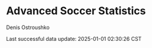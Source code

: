# Advanced Soccer Statistics
Denis Ostroushko

<!-- gfm -->

Last successful data update: 2025-01-01 02:30:26 CST
